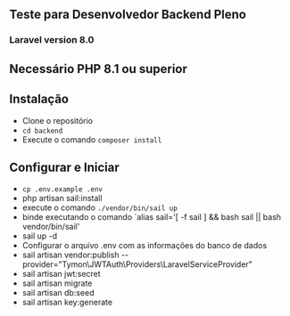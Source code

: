 ## Teste para Desenvolvedor Backend Pleno ##
### Laravel version 8.0 ###
## Necessário PHP 8.1 ou superior ##

## Instalação ##
- Clone o repositório
- `cd backend`
- Execute o comando `composer install`

## Configurar e Iniciar ##
- `cp .env.example .env`
- php artisan sail:install
- execute o comando `./vendor/bin/sail up`
- binde executando o comando `alias sail='[ -f sail ] && bash sail || bash vendor/bin/sail'
- sail up -d
- Configurar o arquivo .env com as informações do banco de dados
- sail artisan vendor:publish --provider="Tymon\JWTAuth\Providers\LaravelServiceProvider"
- sail artisan jwt:secret
- sail artisan migrate
- sail artisan db:seed
- sail artisan key:generate

